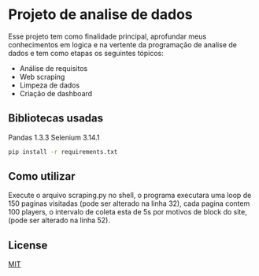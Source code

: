 # Projeto de analise de dados 

Esse projeto tem como finalidade principal, aprofundar meus conhecimentos em logica e na vertente da programação de analise de dados e tem como etapas os seguintes tópicos:
* Análise de requisitos
* Web scraping
* Limpeza de dados
* Criação de dashboard



## Bibliotecas usadas

Pandas 1.3.3
Selenium 3.14.1
```bash
pip install -r requirements.txt
```


## Como utilizar

Execute o arquivo scraping.py no shell, o programa executara uma loop de 150 paginas visitadas (pode ser alterado na linha 32), cada pagina contem 100 players, o intervalo de coleta esta de 5s por motivos de block do site, (pode ser alterado na linha 52).

## License
[MIT](https://choosealicense.com/licenses/mit/)